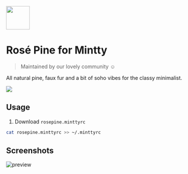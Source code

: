 <img src="https://github.com/rose-pine/rose-pine-theme/blob/master/assets/icon.png" width="64" />

# Rosé Pine for Mintty

> Maintained by our lovely community ☺️

All natural pine, faux fur and a bit of soho vibes for the classy minimalist.

[![](https://img.shields.io/badge/Rosé%20Pine%20Theme-191724)](https://github.com/rose-pine/rose-pine-theme)

## Usage

1. Download `rosepine.minttyrc`

```sh
cat rosepine.minttyrc >> ~/.minttyrc
```

## Screenshots

![preview](https://cdn.discordapp.com/attachments/767172954395639811/776239764290535424/unknown.png)
